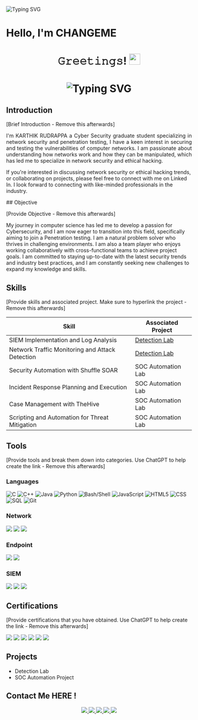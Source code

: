 <img src="https://readme-typing-svg.demolab.com?font=Fira+Code&size=14&pause=1000&color=18D700&multiline=true&random=false&width=500&height=200&lines=Kenni001%40localhost%3A~%24+nc+-lvnp+1234;listening+on+%5Bany%5D+1234+...;connect+to+%5Broot%5D+profile;%24+.%2FScript.py+%2Fdev%2Fnull+%3E+2+-c+bash;root%40localhost%3A~%24+.%2FPrivilege_Exploit.py;........................................;..................PwN2d!................;root%40localhost%23+(WELCOME+TO+MY+PORTOFOLIO)" alt="Typing SVG" />

# Hello, I'm CHANGEME

<h1 align="center">𝙶𝚛𝚎𝚎𝚝𝚒𝚗𝚐𝚜! <img src="https://media.giphy.com/media/hvRJCLFzcasrR4ia7z/giphy.gif" width="30"> </h1>

<h1 align="center"> <img src="https://readme-typing-svg.demolab.com?font=Fira+Code&size=16&pause=1000&color=FFFFFF&random=false&width=435&lines=Hello%2C+I'm+Karthik+Rudrappa;I'm+a+Graduate+in+Cybersecurity;I'm+a+CTF+player;I'm+a+Developer" alt="Typing SVG" /> </h1>

## Introduction

[Brief Introduction - Remove this afterwards]
<p style="text-align:justify;">
I'm KARTHIK RUDRAPPA a Cyber Security graduate student specializing in network security and penetration testing, I have a keen interest in securing and testing the vulnerabilities of computer networks. I am passionate about understanding how networks work and how they can be manipulated, which has led me to specialize in network security and ethical hacking.

If you're interested in discussing network security or ethical hacking trends, or collaborating on projects, please feel free to connect with me on Linked In. I look forward to connecting with like-minded professionals in the industry.
</p>
## Objective

[Provide Objective - Remove this afterwards]

My journey in computer science has led me to develop a passion for Cybersecurity, and I am now eager to transition into this field, specifically aiming to join a Penetration testing. I am a natural problem solver who thrives in challenging environments. I am also a team player who enjoys working collaboratively with cross-functional teams to achieve project goals. I am committed to staying up-to-date with the latest security trends and industry best practices, and I am constantly seeking new challenges to expand my knowledge and skills.

## Skills

[Provide skills and associated project. Make sure to hyperlink the project - Remove this afterwards]

| Skill                                           | Associated Project                             |
| ----------------------------------------------- | ---------------------------------------------- |
| SIEM Implementation and Log Analysis            | <a href="https://google.com">Detection Lab</a> |
| Network Traffic Monitoring and Attack Detection | <a href="https://google.com">Detection Lab</a> |
| Security Automation with Shuffle SOAR           | SOC Automation Lab                             |
| Incident Response Planning and Execution        | SOC Automation Lab                             |
| Case Management with TheHive                    | SOC Automation Lab                             |
| Scripting and Automation for Threat Mitigation  | SOC Automation Lab                             |

## Tools

[Provide tools and break them down into categories. Use ChatGPT to help create the link - Remove this afterwards]

### Languages

![C](https://img.shields.io/badge/-C-000?&style=for-the-badge&logo=C)
![C++](https://img.shields.io/badge/-C++-000?&style=for-the-badge&logo=C%2B%2B)
![Java](https://img.shields.io/badge/-Java-000?&style=for-the-badge&logo=Java)
![Python](https://img.shields.io/badge/-Python-000?&style=for-the-badge&logo=Python)
![Bash/Shell](https://img.shields.io/badge/-Bash%2FShell-000?&style=for-the-badge&logo=GNU%20Bash)
![JavaScript](https://img.shields.io/badge/-JavaScript-000?&style=for-the-badge&logo=JavaScript)
![HTML5](https://img.shields.io/badge/-HTML5-000?&style=for-the-badge&logo=HTML5)
![CSS](https://img.shields.io/badge/-CSS3-000?&style=for-the-badge&logo=CSS3)
![SQL](https://img.shields.io/badge/-SQL-000?&style=for-the-badge&logo=MySQL)
![Git](https://img.shields.io/badge/-Git-000?&style=for-the-badge&logo=Git)

### Network

<div>
    <img src="https://img.shields.io/badge/-Wireshark-1679A7?&style=for-the-badge&logo=Wireshark&logoColor=white" />
    <img src="https://img.shields.io/badge/-Suricata-EF3B2D?&style=for-the-badge&logo=Suricata&logoColor=white" />
    <img src="https://img.shields.io/badge/-Zeek-777BB4?&style=for-the-badge&logo=Zeek&logoColor=white" />
</div>

### Endpoint

<div>
    <img src="https://img.shields.io/badge/-Microsoft_Defender_for_Endpoint-00A4EF?&style=for-the-badge&logo=Microsoft&logoColor=white" />
    <img src="https://img.shields.io/badge/-Velociraptor-4B275F?&style=for-the-badge&logo=Velociraptor&logoColor=white" />
</div>

### SIEM

<div>
    <img src="https://img.shields.io/badge/-Microsoft_Sentinel-0078D4?&style=for-the-badge&logo=Microsoft&logoColor=white" />
    <img src="https://img.shields.io/badge/-Splunk-000000?&style=for-the-badge&logo=Splunk&logoColor=white" />
    <img src="https://img.shields.io/badge/-Elastic-005571?&style=for-the-badge&logo=Elastic&logoColor=white" />
</div>

## Certifications

[Provide certifications that you have obtained. Use ChatGPT to help create the link - Remove this afterwards]

<div>

</div>
   <a href="https://www.comptia.org/certifications/security"><img src="https://img.shields.io/badge/-Security%2B-000?style=for-the-badge&logo=CompTIA&logoColor=white" /></a>
   <a href="https://www.redhat.com/en/services/certification/rhcsa"><img src="https://img.shields.io/badge/-RedHat%20Linux-000?style=for-the-badge&logo=Red%20Hat&logoColor=white" /></a>
   <a href="https://www.elearnsecurity.com/certification/ejpt/"><img src="https://img.shields.io/badge/-eJPT-000?style=for-the-badge&logo=eLearnSecurity&logoColor=white" /></a>
   <a href="https://learn.microsoft.com/en-us/certifications/exam-az-900"><img src="https://img.shields.io/badge/-AZ%20900-000?style=for-the-badge&logo=Microsoft%20Azure&logoColor=white" /></a>
   <a href="https://aws.amazon.com/certification/certified-solutions-architect-associate/"><img src="https://img.shields.io/badge/-AWS%20Solutions%20Architect-000?style=for-the-badge&logo=Amazon%20AWS&logoColor=white" /></a>
   <a href="https://aws.amazon.com/certification/certified-solutions-architect-associate/"><img src="https://img.shields.io/badge/-AWS%20Solutions%20Architect-000?style=for-the-badge&logo=Amazon%20AWS&logoColor=white" /></a>
</div>

## Projects

- Detection Lab
- SOC Automation Project

## Contact Me HERE !

<div align="center">
    <a href="https://www.linkedin.com/in/karthik-rudrappa/">
        <img src="https://img.shields.io/badge/-Karthik R-0072b1?style=for-the-badge&logo=linkedin&logoColor=white" />
    </a>
    <a href="mailto:kennikarthik@gmail.com">
        <img src="https://img.shields.io/badge/-Karthik R-D14836?style=for-the-badge&logo=gmail&logoColor=white" />
    </a>
    <a href="https://github.com/Kenni001">
        <img src="https://img.shields.io/badge/-Karthik R-181717?style=for-the-badge&logo=github&logoColor=white" />
    </a>
    <a href="https://yourportfolio.com">
        <img src="https://img.shields.io/badge/-Portfolio-4CAF50?style=for-the-badge&logo=react&logoColor=white" />
    </a>
    <a href="https://medium.com/@yourusername">
        <img src="https://img.shields.io/badge/-Medium-12100E?style=for-the-badge&logo=medium&logoColor=white" />
    </a>
</div>
